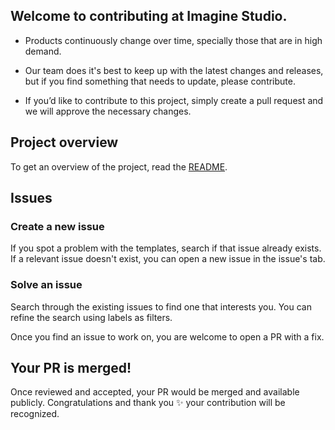 ## Welcome to contributing at Imagine Studio.

- Products continuously change over time, specially those that are in high demand.

- Our team does it's best to keep up with the latest changes and releases, but if you find something that needs to update, please contribute.

- If you’d like to contribute to this project, simply create a pull request and we will approve the necessary changes.

## Project overview

To get an overview of the project, read the [README](https://github.com/imaginedevops/boilerplates#readme).

## Issues

### Create a new issue
If you spot a problem with the templates, search if that issue already exists. 
If a relevant issue doesn't exist, you can open a new issue in the issue's tab.

### Solve an issue
Search through the existing issues to find one that interests you. You can refine the search using labels as filters. 

Once you find an issue to work on, you are welcome to open a PR with a fix.

## Your PR is merged!
Once reviewed and accepted, your PR would be merged and available publicly.
Congratulations and thank you ✨ your contribution will be recognized.
